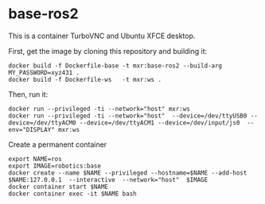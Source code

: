 # base-ros2

This is a container TurboVNC and Ubuntu XFCE desktop.

First, get the image by cloning this repository and building it:
```
docker build -f Dockerfile-base -t mxr:base-ros2 --build-arg MY_PASSWORD=xyz431 .
docker build -f Dockerfile-ws   -t mxr:ws .
```

Then, run it:
```
docker run --privileged -ti --network="host" mxr:ws
docker run --privileged -ti --network="host"  --device=/dev/ttyUSB0 --device=/dev/ttyACM0 --device=/dev/ttyACM1 --device=/dev/input/js0  --env="DISPLAY" mxr:ws

```

Create a permanent container
```
export NAME=ros
export IMAGE=robotics:base
docker create --name $NAME --privileged --hostname=$NAME --add-host $NAME:127.0.0.1  --interactive  --network="host"  $IMAGE
docker container start $NAME
docker container exec -it $NAME bash
```

